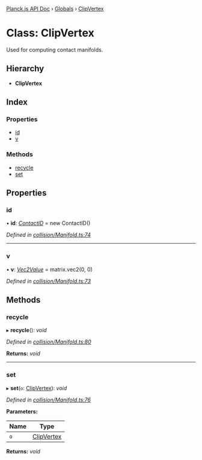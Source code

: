 [Planck.js API Doc](../README.md) › [Globals](../globals.md) › [ClipVertex](clipvertex.md)

# Class: ClipVertex

Used for computing contact manifolds.

## Hierarchy

* **ClipVertex**

## Index

### Properties

* [id](clipvertex.md#id)
* [v](clipvertex.md#v)

### Methods

* [recycle](clipvertex.md#recycle)
* [set](clipvertex.md#set)

## Properties

###  id

• **id**: *[ContactID](contactid.md)* = new ContactID()

*Defined in [collision/Manifold.ts:74](https://github.com/shakiba/planck.js/blob/1bc1208/src/collision/Manifold.ts#L74)*

___

###  v

• **v**: *[Vec2Value](../interfaces/vec2value.md)* = matrix.vec2(0, 0)

*Defined in [collision/Manifold.ts:73](https://github.com/shakiba/planck.js/blob/1bc1208/src/collision/Manifold.ts#L73)*

## Methods

###  recycle

▸ **recycle**(): *void*

*Defined in [collision/Manifold.ts:80](https://github.com/shakiba/planck.js/blob/1bc1208/src/collision/Manifold.ts#L80)*

**Returns:** *void*

___

###  set

▸ **set**(`o`: [ClipVertex](clipvertex.md)): *void*

*Defined in [collision/Manifold.ts:76](https://github.com/shakiba/planck.js/blob/1bc1208/src/collision/Manifold.ts#L76)*

**Parameters:**

Name | Type |
------ | ------ |
`o` | [ClipVertex](clipvertex.md) |

**Returns:** *void*
